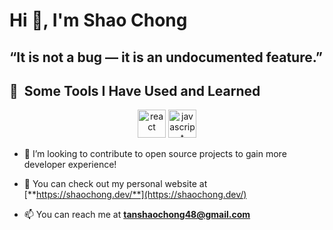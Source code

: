 # Hi 👋, I'm Shao Chong

## “It is not a bug — it is an undocumented feature.”

## 🚀 &nbsp;Some Tools I Have Used and Learned</h2>


<p align="center">
<img src="https://cdn.jsdelivr.net/gh/devicons/devicon/icons/react/react-original.svg" alt="react" width="45" height="45"/>
<img src="https://cdn.jsdelivr.net/gh/devicons/devicon/icons/javascript/javascript-original.svg" alt="javascript" width="45" height="45"/>
</p>

- 👯 I’m looking to contribute to open source projects to gain more developer experience!

- :information_desk_person: You can check out my personal website at [**https://shaochong.dev/**](https://shaochong.dev/)

- 📫 You can reach me at [**tanshaochong48@gmail.com**](tanshaochong48@gmail.com)

<!--
**ackselz/ackselz** is a ✨ _special_ ✨ repository because its `README.md` (this file) appears on your GitHub profile.

Here are some ideas to get you started:

- 🔭 I’m currently working on ...
- 🌱 I’m currently learning ...
- 👯 I’m looking to collaborate on ...
- 🤔 I’m looking for help with ...
- 💬 Ask me about ...
- 📫 How to reach me: ...
- 😄 Pronouns: ...
- ⚡ Fun fact: ...
-->

